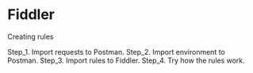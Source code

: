 # Fiddler
Creating rules

Step_1. Import requests to Postman.
Step_2. Import environment to Postman.
Step_3. Import rules to Fiddler.
Step_4. Try how the rules work.
